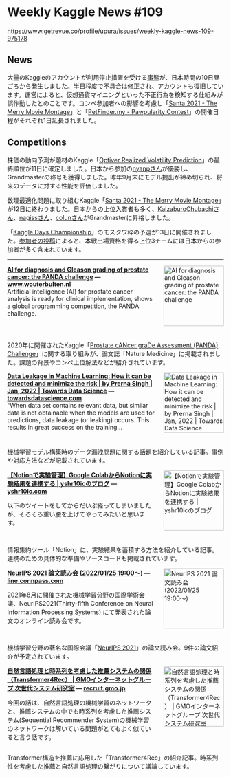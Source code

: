 # Weekly Kaggle News #109
https://www.getrevue.co/profile/upura/issues/weekly-kaggle-news-109-975178
<h3><h2>News</h2><p>大量のKaggleのアカウントが利用停止措置を受ける<a href="https://www.kaggle.com/product-feedback/299988" target="_blank">事態</a>が、日本時間の10日昼ごろから発生しました。半日程度で不具合は修正され、アカウントも復旧しています。運営によると、仮想通貨マイニングといった不正行為を検知する仕組みが誤作動したとのことです。コンペ参加者への影響を考慮し「<a href="https://www.kaggle.com/c/santa-2021" target="_blank">Santa 2021 - The Merry Movie Montage</a>」と「<a href="https://www.kaggle.com/c/petfinder-pawpularity-score" target="_blank">PetFinder.my - Pawpularity Contest</a>」の開催日程がそれぞれ1日延長されました。</p><h2>Competitions</h2><p>株価の動向予測が題材のKaggle「<a href="https://www.kaggle.com/c/optiver-realized-volatility-prediction" target="_blank">Optiver Realized Volatility Prediction</a>」の最終順位が11日に確定しました。日本から参加の<a href="https://www.kaggle.com/nyanpn" target="_blank">nyanpさん</a>が優勝し、Grandmasterの称号も獲得しました。昨年9月末にモデル提出が締め切られ、将来のデータに対する性能を評価しました。</p><p>数理最適化問題に取り組むKaggle「<a href="https://www.kaggle.com/c/santa-2021" target="_blank">Santa 2021 - The Merry Movie Montage</a>」が12日に終わりました。日本からの上位入賞者も多く、<a href="https://www.kaggle.com/zaburo" target="_blank">KaizaburoChubachiさん</a>、<a href="https://www.kaggle.com/nagiss" target="_blank">nagissさん</a>、<a href="https://www.kaggle.com/coluna" target="_blank">colunさん</a>がGrandmasterに昇格しました。</p><p>「<a href="https://kaggledays.com/championship/?utm_campaign=Weekly%20Kaggle%20News&amp;utm_medium=email&amp;utm_source=Revue%20newsletter" target="_blank">Kaggle Days Championship</a>」のモスクワ枠の予選が13日に開催されました。<a href="https://twitter.com/senkin13/status/1481699898378670092?s=20" target="_blank">参加者の投稿</a>によると、本戦出場資格を得る上位3チームには日本からの参加者が多く含まれています。</p></h3>
<hr>
<p>
<img width="140" height="140" alt="AI for diagnosis and Gleason grading of prostate cancer: the PANDA challenge" style="float: right; margin-left: 20px; margin-bottom: 20px;" src="https://s3.amazonaws.com/revue/items/images/013/528/894/thumb/panda_challenge_results.png?1642135428" />
<strong style='display: block;'><a href="https://www.wouterbulten.nl/blog/tech/panda-challenge/?utm_campaign=Weekly%20Kaggle%20News&amp;utm_medium=email&amp;utm_source=Revue%20newsletter">AI for diagnosis and Gleason grading of prostate cancer: the PANDA challenge</a> &mdash; <a href="https://www.wouterbulten.nl/blog/tech/panda-challenge/">www.wouterbulten.nl</a></strong>
Artificial intelligence (AI) for prostate cancer analysis is ready for clinical implementation, shows a global programming competition, the PANDA challenge.
</p>
<div style='clear: both;'></div>
<p><p>2020年に開催されたKaggle「<a href="https://www.kaggle.com/c/prostate-cancer-grade-assessment/overview/miccai-2020" target="_blank">Prostate cANcer graDe Assessment (PANDA) Challenge</a>」に関する取り組みが、論文誌「Nature Medicine」に掲載されました。課題の背景やコンペ上位解法などが紹介されています。</p></p>
<p>
<img width="140" height="140" alt="Data Leakage in Machine Learning: How it can be detected and minimize the risk | by Prerna Singh | Jan, 2022 | Towards Data Science" style="float: right; margin-left: 20px; margin-bottom: 20px;" src="https://s3.amazonaws.com/revue/items/images/013/479/460/thumb/1*wgKT88l_dWtaJBTUzuWUIw.png?1641925694" />
<strong style='display: block;'><a href="https://towardsdatascience.com/data-leakage-in-machine-learning-how-it-can-be-detected-and-minimize-the-risk-8ef4e3a97562?gi=1a3ddeb0b0f0&amp;utm_campaign=Weekly%20Kaggle%20News&amp;utm_medium=email&amp;utm_source=Revue%20newsletter">Data Leakage in Machine Learning: How it can be detected and minimize the risk | by Prerna Singh | Jan, 2022 | Towards Data Science</a> &mdash; <a href="https://towardsdatascience.com/data-leakage-in-machine-learning-how-it-can-be-detected-and-minimize-the-risk-8ef4e3a97562?gi=1a3ddeb0b0f0">towardsdatascience.com</a></strong>
“When data set contains relevant data, but similar data is not obtainable when the models are used for predictions, data leakage (or leaking) occurs. This results in great success on the training…
</p>
<div style='clear: both;'></div>
<p><p>機械学習モデル構築時のデータ漏洩問題に関する話題を紹介している記事。事例や対応方法などが記載されています。</p></p>
<p>
<img width="140" height="140" alt="【Notionで実験管理】Google ColabからNotionに実験結果を連携する | yshr10icのブログ" style="float: right; margin-left: 20px; margin-bottom: 20px;" src="https://s3.amazonaws.com/revue/items/images/013/464/061/thumb/programming.jpg?1641872665" />
<strong style='display: block;'><a href="https://yshr10ic.com/2022/01/10/notion-google-colab/?utm_campaign=Weekly%20Kaggle%20News&amp;utm_medium=email&amp;utm_source=Revue%20newsletter">【Notionで実験管理】Google ColabからNotionに実験結果を連携する | yshr10icのブログ</a> &mdash; <a href="https://yshr10ic.com/2022/01/10/notion-google-colab/">yshr10ic.com</a></strong>
<p>以下のツイートをしてからだいぶ経ってしまいましたが、そろそろ重い腰を上げてやってみたいと思います。</p>
</p>
<div style='clear: both;'></div>
<p><p>情報集約ツール「Notion」に、実験結果を蓄積する方法を紹介している記事。連携のための具体的な準備やソースコードも掲載されています。</p></p>
<p>
<img width="140" height="140" alt="NeurIPS 2021 論文読み会 (2022/01/25 19:00〜)" style="float: right; margin-left: 20px; margin-bottom: 20px;" src="https://s3.amazonaws.com/revue/items/images/013/510/806/thumb/6033b9502bb7eced9fc832120e6afa8f.png?1642059119" />
<strong style='display: block;'><a href="https://line.connpass.com/event/236385/?utm_campaign=Weekly%20Kaggle%20News&amp;utm_medium=email&amp;utm_source=Revue%20newsletter">NeurIPS 2021 論文読み会 (2022/01/25 19:00〜)</a> &mdash; <a href="https://line.connpass.com/event/236385/">line.connpass.com</a></strong>
<p>2021年8月に開催された機械学習分野の国際学術会議、NeurIPS2021(Thirty-fifth Conference on Neural Information Processing Systems) にて発表された論文のオンライン読み会です。</p>
</p>
<div style='clear: both;'></div>
<p><p>機械学習分野の著名な国際会議「<a href="https://nips.cc/Conferences/2021/Dates" target="_blank">NeurIPS 2021</a>」の論文読み会。9件の論文紹介が予定されています。</p></p>
<p>
<img width="140" height="140" alt="自然言語処理と時系列を考慮した推薦システムの関係（Transformer4Rec） | GMOインターネットグループ 次世代システム研究室" style="float: right; margin-left: 20px; margin-bottom: 20px;" src="https://s3.amazonaws.com/revue/items/images/013/519/346/thumb/_E3_82_B9_E3_82_AF_E3_83_AA_E3_83_BC_E3_83_B3_E3_82_B7_E3_83_A7_E3_83_83_E3_83_88-2022-01-12-6.53.41-150x150.png?1642091554" />
<strong style='display: block;'><a href="https://recruit.gmo.jp/engineer/jisedai/blog/nlp-recsys-relation/?utm_campaign=Weekly%20Kaggle%20News&amp;utm_medium=email&amp;utm_source=Revue%20newsletter">自然言語処理と時系列を考慮した推薦システムの関係（Transformer4Rec） | GMOインターネットグループ 次世代システム研究室</a> &mdash; <a href="https://recruit.gmo.jp/engineer/jisedai/blog/nlp-recsys-relation/">recruit.gmo.jp</a></strong>
<p>今回の話は、自然言語処理の機械学習のネットワークと、推薦システムの中でも時系列を考慮した推薦システム(Sequential Recommender System)の機械学習のネットワークは解いている問題がとてもよく似ていると言う話です。</p>
</p>
<div style='clear: both;'></div>
<p><p>Transformer構造を推薦に応用した「Transformer4Rec」の紹介記事。時系列性を考慮した推薦と自然言語処理の繋がりについて議論しています。</p></p>
